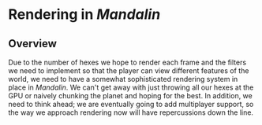# Rendering in *Mandalin*
## Overview
 Due to the number of hexes we hope to render each frame
 and the filters we need to implement so that the player can
 view different features of the world, we need to have a
 somewhat sophisticated rendering system in place in 
 *Mandalin*. We can't get away with just throwing all our
 hexes at the GPU or naively chunking the planet and hoping
 for the best. In addition, we need to think ahead; we are
 eventually going to add multiplayer support, so the way
 we approach rendering now will have repercussions down the
 line.